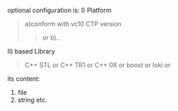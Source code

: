 optional configuration is:
I) Platform
> a)conform with vc10 CTP version
> > or
> > b)..

II) based Library

> C++ STL or
> C++ TR1 or
> C++ 0X  or
> boost   or
> loki    or

its content:
1. file
2. string
etc.
